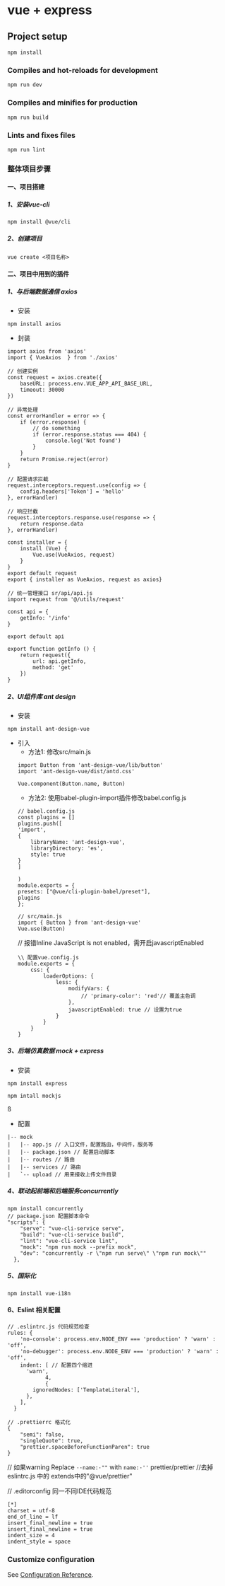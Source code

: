 # vue + express

## Project setup
```
npm install
```

### Compiles and hot-reloads for development
```
npm run dev
```

### Compiles and minifies for production
```
npm run build
```

### Lints and fixes files
```
npm run lint
```

### 整体项目步骤
#### 一、项目搭建

##### 1、安装vue-cli
```
npm install @vue/cli
```
##### 2、创建项目
```
vue create <项目名称>
```
#### 二、项目中用到的插件
##### 1、与后端数据通信 axios
- 安装
```
npm install axios
```
- 封装
```
import axios from 'axios'
import { VueAxios  } from './axios'

// 创建实例
const request = axios.create({
    baseURL: process.env.VUE_APP_API_BASE_URL,
    timeout: 30000
})

// 异常处理
const errorHandler = error => {
    if (error.response) {
        // do something
        if (error.response.status === 404) {
            console.log('Not found')
        }
    }
    return Promise.reject(error)
}

// 配置请求拦截
request.interceptors.request.use(config => {
    config.headers['Token'] = 'hello'
}, errorHandler)

// 响应拦截
request.interceptors.response.use(response => {
    return response.data
}, errorHandler)

const installer = {
    install (Vue) {
        Vue.use(VueAxios, request)
    }
}
export default request
export { installer as VueAxios, request as axios}

```
```
// 统一管理接口 sr/api/api.js
import request from '@/utils/request'

const api = {
    getInfo: '/info'
}

export default api

export function getInfo () {
    return request({
        url: api.getInfo,
        method: 'get'
    })
}
```
##### 2、UI组件库 ant design
- 安装
```
npm install ant-design-vue
```
- 引入
    - 方法1: 修改src/main.js
    ```
    import Button from 'ant-design-vue/lib/button'
    import 'ant-design-vue/dist/antd.css'

    Vue.component(Button.name, Button)
    ```
    - 方法2: 使用babel-plugin-import插件修改babel.config.js
    ```
    // babel.config.js
    const plugins = []
    plugins.push([
    'import',
    {
        libraryName: 'ant-design-vue',
        libraryDirectory: 'es',
        style: true
    }
    ]

    )
    module.exports = {
    presets: ["@vue/cli-plugin-babel/preset"],
    plugins
    };
    ```
    ```
    // src/main.js
    import { Button } from 'ant-design-vue'
    Vue.use(Button)
    ```
    // 报错Inline JavaScript is not enabled，需开启javascriptEnabled
    ```
    \\ 配置vue.config.js
    module.exports = {
        css: {
            loaderOptions: {
                less: {
                    modifyVars: {
                        // 'primary-color': 'red'// 覆盖主色调
                    },
                    javascriptEnabled: true // 设置为true
                }
            }
        }
    }
    ```

##### 3、后端仿真数据 mock + express
- 安装
```
npm install express

npm intall mockjs

```
ß
- 配置
```
|-- mock
|   |-- app.js // 入口文件，配置路由，中间件，服务等
|   |-- package.json // 配置启动脚本
|   |-- routes // 路由
|   |-- services // 路由
|   `-- upload // 用来接收上传文件目录
```

##### 4、联动起前端和后端服务concurrently
```
npm install concurrently
// package.json 配置脚本命令
"scripts": {
    "serve": "vue-cli-service serve",
    "build": "vue-cli-service build",
    "lint": "vue-cli-service lint",
    "mock": "npm run mock --prefix mock",
    "dev": "concurrently -r \"npm run serve\" \"npm run mock\""
  },
```
##### 5、国际化
```
npm install vue-i18n
```

#### 6、Eslint 相关配置
```
// .eslintrc.js 代码规范检查
rules: {
    'no-console': process.env.NODE_ENV === 'production' ? 'warn' : 'off',
    'no-debugger': process.env.NODE_ENV === 'production' ? 'warn' : 'off',
    indent: [ // 配置四个缩进
      'warn',
            4,
            {
        ignoredNodes: ['TemplateLiteral'], 
      },
    ],
  }
```
```
// .prettierrc 格式化
{
    "semi": false,
    "singleQuote": true,
    "prettier.spaceBeforeFunctionParen": true
}
```
// 如果warning  Replace `··name:·""` with `name:·''`    prettier/prettier
//去掉 eslintrc.js 中的 extends中的"@vue/prettier"

// .editorconfig 同一不同IDE代码规范
```
[*]
charset = utf-8
end_of_line = lf
insert_final_newline = true
insert_final_newline = true
indent_size = 4
indent_style = space
```
### Customize configuration
See [Configuration Reference](https://cli.vuejs.org/config/).
